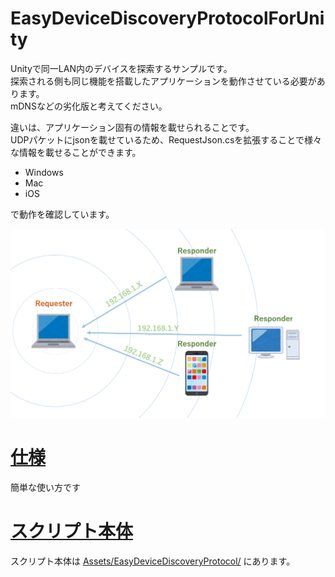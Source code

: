 # EasyDeviceDiscoveryProtocolForUnity
Unityで同一LAN内のデバイスを探索するサンプルです。  
探索される側も同じ機能を搭載したアプリケーションを動作させている必要があります。  
mDNSなどの劣化版と考えてください。  
  
違いは、アプリケーション固有の情報を載せられることです。  
UDPパケットにjsonを載せているため、RequestJson.csを拡張することで様々な情報を載せることができます。  
  
+ Windows
+ Mac
+ iOS

で動作を確認しています。  
  
<img src="https://github.com/gpsnmeajp/EasyDeviceDiscoveryProtocolForUnity/blob/master/img/image.png?raw=true"></img>

# [仕様](doc/doc.md)
簡単な使い方です

# [スクリプト本体](Assets/EasyDeviceDiscoveryProtocol/)
スクリプト本体は [Assets/EasyDeviceDiscoveryProtocol/](Assets/EasyDeviceDiscoveryProtocol/) にあります。

